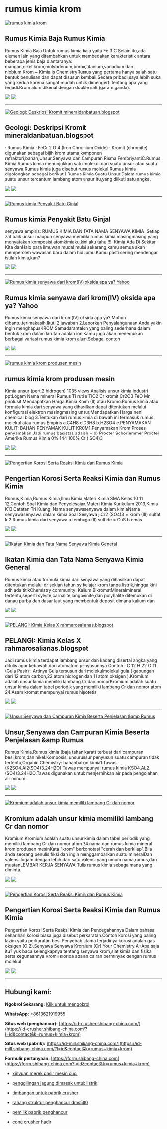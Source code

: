 # rumus kimia krom

<a href="https://swt.shibang-china.com/?l=id&img&k=rumus+kimia+krom" target="_blank">![rumus kimia krom](http://static.shibang-china.com/all-800x300/568.jpg)</a>

## Rumus Kimia Baja Rumus Kimia
Rumus Kimia Baja Untuk rumus kimia baja yaitu Fe 3 C Selain itu,ada elemen lain yang ditambahkan untuk membedakan karakteristik antara beberapa jenis baja diantaranya: mangan,nikel,krom,molybdenum,boron,titanium,vanadium dan niobium.Krom ~ Kimia is ChemistryRumus yang pertama hanya salah satu bentuk penulisan dan dapat disusun kembali.Secara pribadi,saya lebih suka yang kedua karena sangat mudah untuk dimengerti tentang apa yang terjadi.Krom alum dikenal dengan double salt (garam ganda).


<a href="https://whatsapp.shibangsoft.com/WhatsApp.php" target="_blank" title="WhatsApp">![](http://static.shibang-china.com/icon/whatsapp.png)</a> <a href="https://swt.shibang-china.com/?l=id&icon&k=rumus+kimia+krom" target="_blank">![](http://static.shibang-china.com/icon/chat-id.png)</a>

---

<a href="https://swt.shibang-china.com/?l=id&img&k=rumus+kimia+krom" target="_blank">![Geologi: Deskripsi Kromit mineraldanbatuan.blogspot](http://static.shibang-china.com/all-800x300/138.jpg)</a>

## Geologi: Deskripsi Kromit mineraldanbatuan.blogspot
· Rumus Kimia : FeCr 2 O 4 (Iron Chromium Oxide) · Kromit (chromite) digunakan sebagai bijih krom utama,komponen refraktori,bahan,Unsur,Senyawa,dan Campuran Risma FembriyantiC.Rumus Kimia.Rumus kimia menunjukkan satu molekul dari suatu unsur atau suatu senyawa.Rumus kimia juga disebut rumus molekul.Rumus kimia digolongkan sebagai berikut.1.Rumus Kimia Suatu Unsur.Dalam rumus kimia suatu unsur tercantum lambang atom unsur itu,yang diikuti satu angka.


<a href="https://whatsapp.shibangsoft.com/WhatsApp.php" target="_blank" title="WhatsApp">![](http://static.shibang-china.com/icon/whatsapp.png)</a> <a href="https://swt.shibang-china.com/?l=id&icon&k=rumus+kimia+krom" target="_blank">![](http://static.shibang-china.com/icon/chat-id.png)</a>

---

<a href="https://swt.shibang-china.com/?l=id&img&k=rumus+kimia+krom" target="_blank">![Rumus kimia Penyakit Batu Ginjal](http://static.shibang-china.com/all-800x300/973.jpg)</a>

## Rumus kimia Penyakit Batu Ginjal
senyawa empiris: RUMUS KIMIA DAN TATA NAMA SENYAWA KIMIA ‎ Setiap zat baik unsur maupun senyawa memiliki rumus kimia masingmasing yang menyatakan komposisi atomkimiaku,kini aku tahu !!!: Kimia Ada Di Sekitar Kita danHalo para ilmuwan muda! mulai sekarang,kamu semua akan memperoleh wawasan baru dalam hidupmu.Kamu pasti sering mendengar istilah kimia,kan?


<a href="https://whatsapp.shibangsoft.com/WhatsApp.php" target="_blank" title="WhatsApp">![](http://static.shibang-china.com/icon/whatsapp.png)</a> <a href="https://swt.shibang-china.com/?l=id&icon&k=rumus+kimia+krom" target="_blank">![](http://static.shibang-china.com/icon/chat-id.png)</a>

---

<a href="https://swt.shibang-china.com/?l=id&img&k=rumus+kimia+krom" target="_blank">![Rumus kimia senyawa dari krom(IV) oksida apa ya? Yahoo](http://static.shibang-china.com/all-800x300/395.jpg)</a>

## Rumus kimia senyawa dari krom(IV) oksida apa ya? Yahoo
Rumus kimia senyawa dari krom(IV) oksida apa ya? Mohon dibantu,terimakasih.Ikuti.2 jawaban 2.Laporkan Penyalahgunaan.Anda yakin ingin menghapusKROM SamadarantaIon yang paling sederhana dalam bentuk krom dalam larutan adalah ion Kamu juga akan menemukan berbagai variasi rumus kimia krom alum.Sebagai contoh


<a href="https://whatsapp.shibangsoft.com/WhatsApp.php" target="_blank" title="WhatsApp">![](http://static.shibang-china.com/icon/whatsapp.png)</a> <a href="https://swt.shibang-china.com/?l=id&icon&k=rumus+kimia+krom" target="_blank">![](http://static.shibang-china.com/icon/chat-id.png)</a>

---

<a href="https://swt.shibang-china.com/?l=id&img&k=rumus+kimia+krom" target="_blank">![rumus kimia krom produsen mesin](http://static.shibang-china.com/all-800x300/729.jpg)</a>

## rumus kimia krom produsen mesin
Kimia unsur (pert.2 hidrogen) 1035 views.Analisis unsur kimia industri pptLogam Nama mineral Rumus Ti rutile TiO2 Cr kromit Cr2O3 FeO Mn pirolusit Mendapatkan Harga.Kimia Krom (II) atau Kromo.Rumus kimia atau formula kimia dari senyawa yang dihasilkan dapat ditentukan melalui konfigurasi elektron masingmasing unsur.Mendapatkan Harga.neni chemical blog 3.Tentukan dari rumus kimia di bawah ini termasuk rumus molekul atau rumus Empiris a.C4H8 d.C3H8 b.H2SO4 e.PENYAMAKAN KULIT: BAHAN PENYAMAK KULIT KROM1.Penyamakan Krom Proses penyamakan Jadi rumus basistas adalah = b) Procter Schorlemmer Procter Amerika Rumus Kimia 0% 144 100% Cr ( SO4)3


<a href="https://whatsapp.shibangsoft.com/WhatsApp.php" target="_blank" title="WhatsApp">![](http://static.shibang-china.com/icon/whatsapp.png)</a> <a href="https://swt.shibang-china.com/?l=id&icon&k=rumus+kimia+krom" target="_blank">![](http://static.shibang-china.com/icon/chat-id.png)</a>

---

<a href="https://swt.shibang-china.com/?l=id&img&k=rumus+kimia+krom" target="_blank">![Pengertian Korosi Serta Reaksi Kimia dan Rumus Kimia](http://static.shibang-china.com/all-800x300/1517.jpg)</a>

## Pengertian Korosi Serta Reaksi Kimia dan Rumus Kimia
Rumus,Kimia,Rumus Kimia,Ilmu Kimia,Materi Kimia SMA Kelas 10 11 12,Contoh Soal Kimia dan Penyelesaian,Materi Kimia Kurikulum 2013,Kimia K13.Catatan Tri Kuang: Nama senyawasenyawa dalam kimiaNama senyawasenyawa dalam kimia Soal Senyawa j.Cr2 (SO4)3 = krom (III) sulfat k 2.Rumus kimia dari senyawa a.tembaga (II) sulfide = CuS b.emas


<a href="https://whatsapp.shibangsoft.com/WhatsApp.php" target="_blank" title="WhatsApp">![](http://static.shibang-china.com/icon/whatsapp.png)</a> <a href="https://swt.shibang-china.com/?l=id&icon&k=rumus+kimia+krom" target="_blank">![](http://static.shibang-china.com/icon/chat-id.png)</a>

---

<a href="https://swt.shibang-china.com/?l=id&img&k=rumus+kimia+krom" target="_blank">![Ikatan Kimia dan Tata Nama Senyawa Kimia General](http://static.shibang-china.com/all-800x300/214.jpg)</a>

## Ikatan Kimia dan Tata Nama Senyawa Kimia General
Rumus kimia atau formula kimia dari senyawa yang dihasilkan dapat ditentukan melalui dr sekian tahun sy belajar krom tanpa listrik,hingga kini sdh ada titikChemistry community: Kalium BikromatMineralmineral tertentu,seperti sylvite,carnalite,langbeinite,dan polyhalite ditemukan di danau purba dan dasar laut yang membentuk deposit dimana kalium dan


<a href="https://whatsapp.shibangsoft.com/WhatsApp.php" target="_blank" title="WhatsApp">![](http://static.shibang-china.com/icon/whatsapp.png)</a> <a href="https://swt.shibang-china.com/?l=id&icon&k=rumus+kimia+krom" target="_blank">![](http://static.shibang-china.com/icon/chat-id.png)</a>

---

<a href="https://swt.shibang-china.com/?l=id&img&k=rumus+kimia+krom" target="_blank">![PELANGI: Kimia Kelas X rahmarosalianas.blogspot](http://static.shibang-china.com/all-800x300/553.jpg)</a>

## PELANGI: Kimia Kelas X rahmarosalianas.blogspot
Jadi rumus kimia terdapat lambang unsur dan kadang disertai angka yang ditulis agar kebawah dari atomatom penyusunnya Contoh : C 12 H 22 O 11 (Gula Pasir) : Artinya Gula tersusun dari molekulmolekul gula ( gabungan dari 12 atom carbon,22 atom hidrogen dan 11 atom oksigen ).Krom­ium adalah unsur kimia memiliki lambang Cr dan nomorKrom­ium adalah suatu unsur kimia dalam tabel periodik yang memiliki lambang Cr dan nomor atom 24.Asam kromat mempunyai rumus hipotetis


<a href="https://whatsapp.shibangsoft.com/WhatsApp.php" target="_blank" title="WhatsApp">![](http://static.shibang-china.com/icon/whatsapp.png)</a> <a href="https://swt.shibang-china.com/?l=id&icon&k=rumus+kimia+krom" target="_blank">![](http://static.shibang-china.com/icon/chat-id.png)</a>

---

<a href="https://swt.shibang-china.com/?l=id&img&k=rumus+kimia+krom" target="_blank">![Unsur,Senyawa dan Campuran Kimia Beserta Penjelasan &amp Rumus](http://static.shibang-china.com/all-800x300/987.jpg)</a>

## Unsur,Senyawa dan Campuran Kimia Beserta Penjelasan &amp Rumus
Rumus Kimia.Rumus kimia (baja tahan karat) terbuat dari campuran besi,krom,dan nikel.Komposisi unsurunsur penyusun suatu campuran tidak tertentu,Organic Chemistry: bahanbahan kimia1.Tawas (K2SO4.Al2(SO4)3.24H2O) Tawas mempunyai rumus kimia KSO4.AL2.(SO4)3.24H2O.Tawas digunakan untuk menjernihkan air pada pengolahan air minum.


<a href="https://whatsapp.shibangsoft.com/WhatsApp.php" target="_blank" title="WhatsApp">![](http://static.shibang-china.com/icon/whatsapp.png)</a> <a href="https://swt.shibang-china.com/?l=id&icon&k=rumus+kimia+krom" target="_blank">![](http://static.shibang-china.com/icon/chat-id.png)</a>

---

<a href="https://swt.shibang-china.com/?l=id&img&k=rumus+kimia+krom" target="_blank">![Krom­ium adalah unsur kimia memiliki lambang Cr dan nomor](http://static.shibang-china.com/all-800x300/313.jpg)</a>

## Krom­ium adalah unsur kimia memiliki lambang Cr dan nomor
Krom­ium.Krom­ium adalah suatu unsur kimia dalam tabel periodik yang memiliki lambang Cr dan nomor atom 24.nama dan rumus kimia mineral krom produsen mesinKata "krom" berkonotasi "cerah dan berkilap".Bila anda seorang penulis fiksi dan ingin menggambarkan suatu mineralDan valensı logam dengan lebıh darı satu valensı yang umum nama,rumus,dan muatanLEMBAR KERJA SENYAWA Tulis rumus kimia sebagaimana yang diminta.


<a href="https://whatsapp.shibangsoft.com/WhatsApp.php" target="_blank" title="WhatsApp">![](http://static.shibang-china.com/icon/whatsapp.png)</a> <a href="https://swt.shibang-china.com/?l=id&icon&k=rumus+kimia+krom" target="_blank">![](http://static.shibang-china.com/icon/chat-id.png)</a>

---

<a href="https://swt.shibang-china.com/?l=id&img&k=rumus+kimia+krom" target="_blank">![Pengertian Korosi Serta Reaksi Kimia dan Rumus Kimia](http://static.shibang-china.com/all-800x300/723.jpg)</a>

## Pengertian Korosi Serta Reaksi Kimia dan Rumus Kimia
Pengertian Korosi Serta Reaksi Kimia dan Pencegahannya Dalam bahasa seharihari,korosi biasa juga disebut perkaratan.Contoh korosi yang paling lazim yaitu perkaratan besi.Penyebab utama terjadinya korosi adalah gas oksigen (O 2).Senyawa Senyawa Kromium (Cr) Your Chemistry A+Apa saja itu? yuk baca selengkapnya tentang senyawa krom,siat kimia dan fisika serta kegunaannya Kromil klorida adalah cairan berminyak dengan rumus molekul


<a href="https://whatsapp.shibangsoft.com/WhatsApp.php" target="_blank" title="WhatsApp">![](http://static.shibang-china.com/icon/whatsapp.png)</a> <a href="https://swt.shibang-china.com/?l=id&icon&k=rumus+kimia+krom" target="_blank">![](http://static.shibang-china.com/icon/chat-id.png)</a>

---
## Hubungi kami:

**Ngobrol Sekarang:** [Klik untuk mengobrol](https://swt.shibang-china.com?l=id&contact&k=rumus+kimia+krom)

**WhatsApp:**  [+8613621919955](https://whatsapp.shibangsoft.com/WhatsApp.php)

**Situs web (penghancur):** [https://id-crusher.shibang-china.com/](https://id-crusher.shibang-china.com/?l=id&contact&k=rumus+kimia+krom)

**Situs web (pabrik):** [https://id-mill.shibang-china.com/](https://id-mill.shibang-china.com/?l=id&contact&k=rumus+kimia+krom)

**Formulir pertanyaan:** [https://form.shibang-china.com](https://form.shibang-china.com?l=id&contact&k=rumus+kimia+krom)

* [xinyuan merek pasir mesin cuci](../47/xinyuan%20merek%20pasir%20mesin%20cuci.md)

* [penggilingan jagung dimasak untuk listrik](../41/penggilingan%20jagung%20dimasak%20untuk%20listrik.md)

* [timbangan untuk pabrik crusher](../49/timbangan%20untuk%20pabrik%20crusher.md)

* [rahang struktur penghancur dms500](../45/rahang%20struktur%20penghancur%20dms500.md)

* [pemilik pabrik penghancur](../42/pemilik%20pabrik%20penghancur.md)

* [cone crusher hadir](../48/cone%20crusher%20hadir.md)